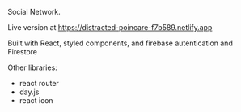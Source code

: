 Social Network.

Live version at https://distracted-poincare-f7b589.netlify.app

Built with React, styled components, and firebase autentication and Firestore

Other libraries:
- react router
- day.js
- react icon
